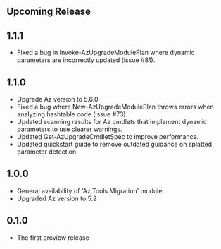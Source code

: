 <!--
    Please leave this section at the top of the change log.

    Changes for the upcoming release should go under the section titled "Upcoming Release", and should adhere to the following format:

    ## Upcoming Release
    * Overview of change #1
        - Additional information about change #1
    * Overview of change #2
        - Additional information about change #2
        - Additional information about change #2
    * Overview of change #3
    * Overview of change #4
        - Additional information about change #4

    ## YYYY.MM.DD - Version X.Y.Z (Previous Release)
    * Overview of change #1
        - Additional information about change #1
-->
## Upcoming Release

## 1.1.1
* Fixed a bug in Invoke-AzUpgradeModulePlan where dynamic parameters are incorrectly updated (issue #81).

## 1.1.0
* Upgrade Az version to 5.6.0
* Fixed a bug where New-AzUpgradeModulePlan throws errors when analyzing hashtable code (issue #73).
* Updated scanning results for Az cmdlets that implement dynamic parameters to use clearer warnings.
* Updated Get-AzUpgradeCmdletSpec to improve performance.
* Updated quickstart guide to remove outdated guidance on splatted parameter detection.

## 1.0.0
* General availability of 'Az.Tools.Migration' module
* Upgraded Az version to 5.2

## 0.1.0
* The first preview release
